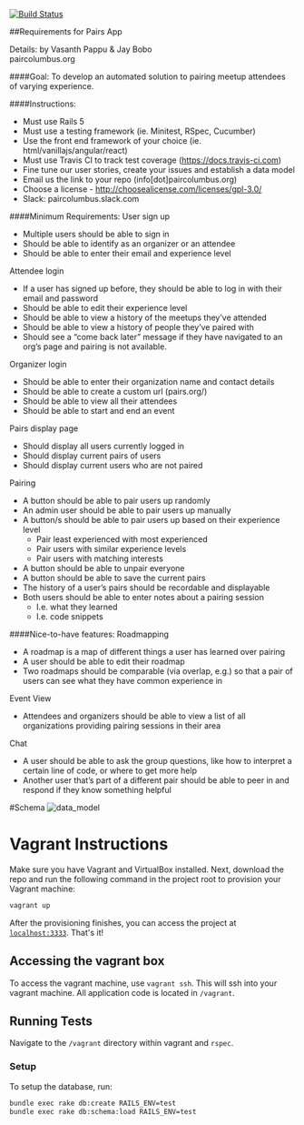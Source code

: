 [![Build Status](https://travis-ci.org/paircolumbus/pairs2.svg?branch=master)](https://travis-ci.org/paircolumbus/pairs2)

##Requirements for Pairs App

Details:
by Vasanth Pappu & Jay Bobo  
paircolumbus.org

####Goal:
To develop an automated solution to pairing meetup attendees of varying experience.

####Instructions:
* Must use Rails 5
* Must use a testing framework (ie. Minitest, RSpec, Cucumber)
* Use the front end framework of your choice (ie. html/vanillajs/angular/react)
* Must use Travis CI to track test coverage (https://docs.travis-ci.com)
* Fine tune our user stories, create your issues and establish a data model 
* Email us the link to your repo (info[dot]paircolumbus.org)
* Choose a license - http://choosealicense.com/licenses/gpl-3.0/
* Slack: paircolumbus.slack.com


####Minimum Requirements:
User sign up
* Multiple users should be able to sign in
* Should be able to identify as an organizer or an attendee
* Should be able to enter their email and experience level

Attendee login
* If a user has signed up before, they should be able to log in with their email and password
* Should be able to edit their experience level
* Should be able to view a history of the meetups they’ve attended
* Should be able to view a history of people they’ve paired with
* Should see a “come back later” message if they have navigated to an org’s page and pairing is not available.


Organizer login
* Should be able to enter their organization name and contact details
* Should be able to create a custom url (pairs.org/<custom-org>)
* Should be able to view all their attendees
* Should be able to start and end an event


Pairs display page
* Should display all users currently logged in
* Should display current pairs of users
* Should display current users who are not paired


Pairing
* A button should be able to pair users up randomly
* An admin user should be able to pair users up manually
* A button/s should be able to pair users up based on their experience level
   * Pair least experienced with most experienced
   * Pair users with similar experience levels
   * Pair users with matching interests
* A button should be able to unpair everyone
* A button should be able to save the current pairs
* The history of a user’s pairs should be recordable and displayable
* Both users should be able to enter notes about a pairing session
   * I.e. what they learned
   * I.e. code snippets


####Nice-to-have features:
Roadmapping
* A roadmap is a map of different things a user has learned over pairing
* A user should be able to edit their roadmap
* Two roadmaps should be comparable (via overlap, e.g.) so that a pair of users can see what they have common experience in


Event View
* Attendees and organizers should be able to view a list of all organizations providing pairing sessions in their area


Chat
* A user should be able to ask the group questions, like how to interpret a certain line of code, or where to get more help
* Another user that’s part of a different pair should be able to peer in and respond if they know something helpful


#Schema
![data_model](https://cloud.githubusercontent.com/assets/15950650/17644632/d8985f3c-6159-11e6-9906-22379f5edd26.png)

# Vagrant Instructions

Make sure you have Vagrant and VirtualBox installed. Next, download the repo and run the following command in the project root to provision your Vagrant machine:

```bash
vagrant up
```

After the provisioning finishes, you can access the project at [`localhost:3333`](http://localhost:3333). That's it!

## Accessing the vagrant box

To access the vagrant machine, use `vagrant ssh`. This will ssh into your
vagrant machine. All application code is located in `/vagrant`.

## Running Tests

Navigate to the `/vagrant` directory within vagrant and `rspec`.

### Setup

To setup the database, run:

```bash
bundle exec rake db:create RAILS_ENV=test
bundle exec rake db:schema:load RAILS_ENV=test
```

